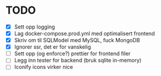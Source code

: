 # TODO

- [x] Sett opp logging
- [x] Lag docker-compose.prod.yml med optimalisert frontend
- [x] Skriv om til SQLModel med MySQL, fuck MongoDB
- [x] Ignorer ssr, det er for vanskelig 
- [ ] Sett opp (og enforce?) prettier for frontend filer
- [ ] Legg inn tester for backend (bruk sqlite in-memory)
- [ ] Iconify icons virker nice
